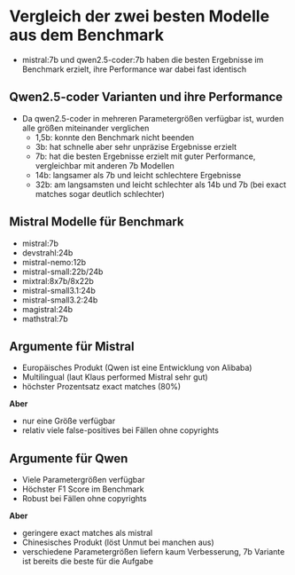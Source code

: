 # Vergleich der zwei besten Modelle aus dem Benchmark

- mistral:7b und qwen2.5-coder:7b haben die besten Ergebnisse im Benchmark erzielt, ihre Performance war dabei fast identisch

## Qwen2.5-coder Varianten und ihre Performance

- Da qwen2.5-coder in mehreren Parametergrößen verfügbar ist, wurden alle größen miteinander verglichen
  - 1,5b: konnte den Benchmark nicht beenden
  - 3b: hat schnelle aber sehr unpräzise Ergebnisse erzielt
  - 7b: hat die besten Ergebnisse erzielt mit guter Performance, vergleichbar mit anderen 7b Modellen
  - 14b: langsamer als 7b und leicht schlechtere Ergebnisse
  - 32b: am langsamsten und leicht schlechter als 14b und 7b (bei exact matches sogar deutlich schlechter)

## Mistral Modelle für Benchmark

- mistral:7b
- devstrahl:24b
- mistral-nemo:12b
- mistral-small:22b/24b
- mixtral:8x7b/8x22b
- mistral-small3.1:24b
- mistral-small3.2:24b
- magistral:24b
- mathstral:7b

## Argumente für Mistral

- Europäisches Produkt (Qwen ist eine Entwicklung von Alibaba)
- Multilingual (laut Klaus performed Mistral sehr gut)
- höchster Prozentsatz exact matches (80%)

**Aber**
- nur eine Größe verfügbar
- relativ viele false-positives bei Fällen ohne copyrights

## Argumente für Qwen

- Viele Parametergrößen verfügbar
- Höchster F1 Score im Benchmark
- Robust bei Fällen ohne copyrights

**Aber**
- geringere exact matches als mistral
- Chinesisches Produkt (löst Unmut bei manchen aus)
- verschiedene Parametergrößen liefern kaum Verbesserung, 7b Variante ist bereits die beste für die Aufgabe